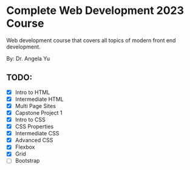 # Complete Web Development 2023 Course

Web development course that covers all topics of modern front end development.

By: Dr. Angela Yu

## TODO:

- [x] Intro to HTML
- [x] Intermediate HTML
- [x] Multi Page Sites
- [x] Capstone Project 1
- [x] Intro to CSS
- [x] CSS Properties
- [x] Intermediate CSS
- [x] Advanced CSS
- [X] Flexbox
- [X] Grid
- [ ] Bootstrap
